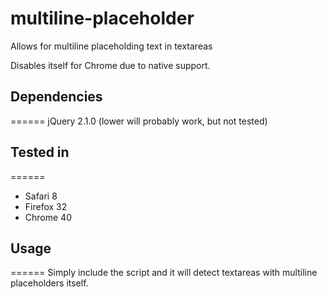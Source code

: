 # multiline-placeholder
Allows for multiline placeholding text in textareas

Disables itself for Chrome due to native support.

## Dependencies
======
jQuery 2.1.0 (lower will probably work, but not tested)

## Tested in
======
- Safari 8
- Firefox 32
- Chrome 40

## Usage
======
Simply include the script and it will detect textareas with multiline placeholders itself.

